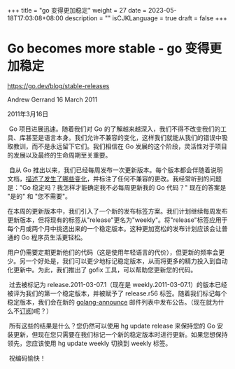 +++
title = "go 变得更加稳定"
weight = 27
date = 2023-05-18T17:03:08+08:00
description = ""
isCJKLanguage = true
draft = false
+++

# Go becomes more stable - go 变得更加稳定

https://go.dev/blog/stable-releases

Andrew Gerrand
16 March 2011

2011年3月16日

​	Go 项目进展迅速。随着我们对 Go 的了解越来越深入，我们不得不改变我们的工具、库甚至是语言本身。我们允许不兼容的变化，这样我们就能从我们的错误中吸取教训，而不是永远留下它们。我们相信在 Go 发展的这个阶段，灵活性对于项目的发展以及最终的生命周期至关重要。

​	自从 Go 推出以来，我们已经每周发布一次更新版本。每个版本都会伴随着说明文档，[描述了发生了哪些变化](https://go.dev/doc/devel/release.html)，并标注了任何不兼容的更改。我经常听到的问题是："Go 稳定吗？我怎样才能确定我不必每周更新我的 Go 代码？" 现在的答案是 "是的" 和 "您不需要"。

​	在本周的更新版本中，我们引入了一个新的发布标签方案。我们计划继续每周发布更新版本，但将现有的标签从"release"更名为"weekly"。将"release"标签应用于每个月或两个月中挑选出来的一个稳定版本。这种更加宽松的发布计划应该会让普通的 Go 程序员生活更轻松。

​	用户仍需要定期更新他们的代码（这是使用年轻语言的代价），但更新的频率会更少。另一个好处是，我们可以更少地标记稳定版本，从而将更多的精力投入到自动化更新中。为此，我们推出了 gofix 工具，可以帮助您更新您的代码。

​	过去被标记为 release.2011-03-07.1（现在是 weekly.2011-03-07.1）的版本已经被评为我们的第一个稳定版本，并被赋予了 release.r56 标签。随着我们标记每个稳定版本，我们会在新的 [golang-announce](http://groups.google.com/group/golang-announce) 邮件列表中发布公告。（现在就为什么不[订阅](http://groups.google.com/group/golang-announce/subscribe))呢？）

​	所有这些的结果是什么？您仍然可以使用 hg update release 来保持您的 Go 安装更新，但现在您只需要在我们标记一个新的稳定版本时进行更新。如果您想保持领先，您应该使用 hg update weekly 切换到 weekly 标签。

​	祝编码愉快！
